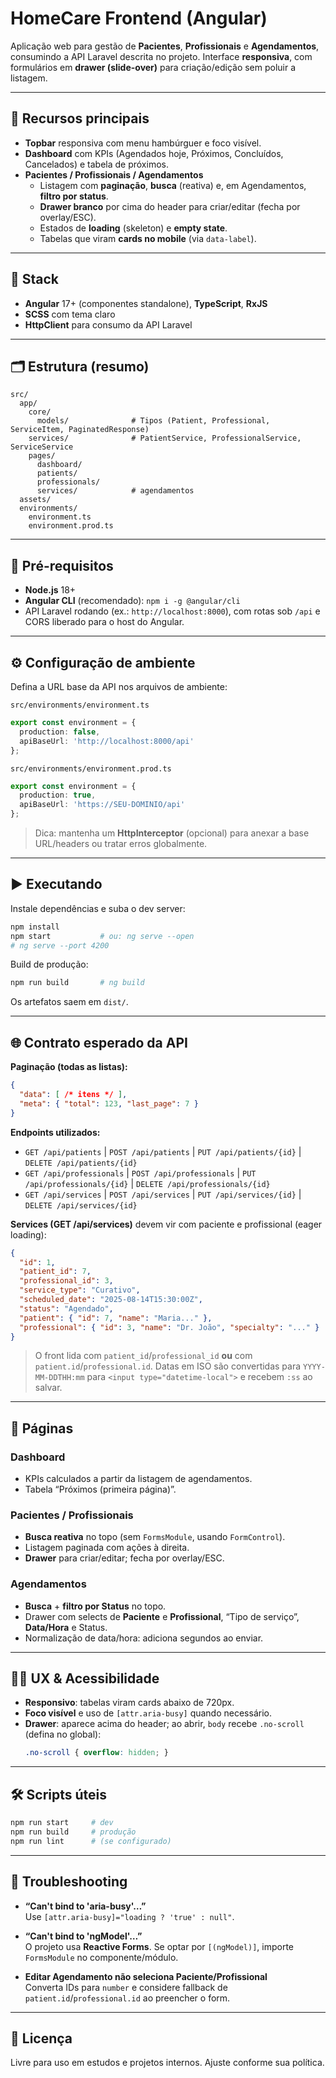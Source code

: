 # HomeCare Frontend (Angular)

Aplicação web para gestão de **Pacientes**, **Profissionais** e **Agendamentos**, consumindo a API Laravel descrita no projeto. Interface **responsiva**, com formulários em **drawer (slide-over)** para criação/edição sem poluir a listagem.

---

## 🚀 Recursos principais

- **Topbar** responsiva com menu hambúrguer e foco visível.
- **Dashboard** com KPIs (Agendados hoje, Próximos, Concluídos, Cancelados) e tabela de próximos.
- **Pacientes / Profissionais / Agendamentos**
  - Listagem com **paginação**, **busca** (reativa) e, em Agendamentos, **filtro por status**.
  - **Drawer branco** por cima do header para criar/editar (fecha por overlay/ESC).
  - Estados de **loading** (skeleton) e **empty state**.
  - Tabelas que viram **cards no mobile** (via `data-label`).

---

## 🧰 Stack

- **Angular** 17+ (componentes standalone), **TypeScript**, **RxJS**
- **SCSS** com tema claro
- **HttpClient** para consumo da API Laravel

---

## 🗂 Estrutura (resumo)

```
src/
  app/
    core/
      models/              # Tipos (Patient, Professional, ServiceItem, PaginatedResponse)
    services/              # PatientService, ProfessionalService, ServiceService
    pages/
      dashboard/
      patients/
      professionals/
      services/            # agendamentos
  assets/
  environments/
    environment.ts
    environment.prod.ts
```

---

## 🔧 Pré-requisitos

- **Node.js** 18+
- **Angular CLI** (recomendado): `npm i -g @angular/cli`
- API Laravel rodando (ex.: `http://localhost:8000`), com rotas sob `/api` e CORS liberado para o host do Angular.

---

## ⚙️ Configuração de ambiente

Defina a URL base da API nos arquivos de ambiente:

`src/environments/environment.ts`
```ts
export const environment = {
  production: false,
  apiBaseUrl: 'http://localhost:8000/api'
};
```

`src/environments/environment.prod.ts`
```ts
export const environment = {
  production: true,
  apiBaseUrl: 'https://SEU-DOMINIO/api'
};
```

> Dica: mantenha um **HttpInterceptor** (opcional) para anexar a base URL/headers ou tratar erros globalmente.

---

## ▶️ Executando

Instale dependências e suba o dev server:

```bash
npm install
npm start           # ou: ng serve --open
# ng serve --port 4200
```

Build de produção:
```bash
npm run build       # ng build
```

Os artefatos saem em `dist/`.

---

## 🌐 Contrato esperado da API

**Paginação (todas as listas):**
```json
{
  "data": [ /* itens */ ],
  "meta": { "total": 123, "last_page": 7 }
}
```

**Endpoints utilizados:**
- `GET /api/patients` | `POST /api/patients` | `PUT /api/patients/{id}` | `DELETE /api/patients/{id}`
- `GET /api/professionals` | `POST /api/professionals` | `PUT /api/professionals/{id}` | `DELETE /api/professionals/{id}`
- `GET /api/services` | `POST /api/services` | `PUT /api/services/{id}` | `DELETE /api/services/{id}`

**Services (GET /api/services)** devem vir com paciente e profissional (eager loading):
```json
{
  "id": 1,
  "patient_id": 7,
  "professional_id": 3,
  "service_type": "Curativo",
  "scheduled_date": "2025-08-14T15:30:00Z",
  "status": "Agendado",
  "patient": { "id": 7, "name": "Maria..." },
  "professional": { "id": 3, "name": "Dr. João", "specialty": "..." }
}
```
> O front lida com `patient_id`/`professional_id` **ou** com `patient.id`/`professional.id`. Datas em ISO são convertidas para `YYYY-MM-DDTHH:mm` para `<input type="datetime-local">` e recebem `:ss` ao salvar.

---

## 📄 Páginas

### Dashboard
- KPIs calculados a partir da listagem de agendamentos.
- Tabela “Próximos (primeira página)”.

### Pacientes / Profissionais
- **Busca reativa** no topo (sem `FormsModule`, usando `FormControl`).
- Listagem paginada com ações à direita.
- **Drawer** para criar/editar; fecha por overlay/ESC.

### Agendamentos
- **Busca** + **filtro por Status** no topo.
- Drawer com selects de **Paciente** e **Profissional**, “Tipo de serviço”, **Data/Hora** e Status.
- Normalização de data/hora: adiciona segundos ao enviar.

---

## 🧑‍🎨 UX & Acessibilidade

- **Responsivo**: tabelas viram cards abaixo de 720px.
- **Foco visível** e uso de `[attr.aria-busy]` quando necessário.
- **Drawer**: aparece acima do header; ao abrir, `body` recebe `.no-scroll` (defina no global):
  ```css
  .no-scroll { overflow: hidden; }
  ```

---

## 🛠 Scripts úteis

```bash
npm run start     # dev
npm run build     # produção
npm run lint      # (se configurado)
```

---

## 🐞 Troubleshooting

- **“Can't bind to 'aria-busy'…”**  
  Use `[attr.aria-busy]="loading ? 'true' : null"`.

- **“Can't bind to 'ngModel'…”**  
  O projeto usa **Reactive Forms**. Se optar por `[(ngModel)]`, importe `FormsModule` no componente/módulo.

- **Editar Agendamento não seleciona Paciente/Profissional**  
  Converta IDs para `number` e considere fallback de `patient.id`/`professional.id` ao preencher o form.

---

## 📄 Licença

Livre para uso em estudos e projetos internos. Ajuste conforme sua política.
